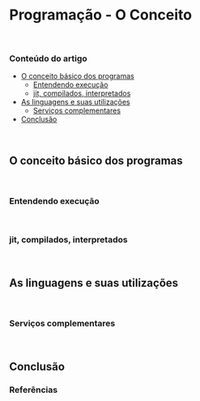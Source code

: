 # Programação - O Conceito

&nbsp;

### Conteúdo do artigo

- [O conceito básico dos programas](#o-conceito-básico-dos-programas)
  - [Entendendo execução](#entendendo-execução)
  - [jit, compilados, interpretados](#jit-compilados-interpretados)
- [As linguagens e suas utilizações](#as-linguagens-e-suas-utilizações)
  - [Serviços complementares](#serviços-complementares)
- [Conclusão](#conclusão)

&nbsp;
## O conceito básico dos programas



&nbsp;
### Entendendo execução


&nbsp;
### jit, compilados, interpretados


&nbsp;
## As linguagens e suas utilizações


&nbsp;
### Serviços complementares


&nbsp;
## Conclusão


### Referências

